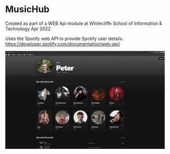 # MusicHub

Created as part of a WEB Api module at Whitecliffe School of Information & Technology Apr 2022

Uses the Spotify web API to provide Spotify user details.
https://developer.spotify.com/documentation/web-api/

![image](https://github.com/PeterStanger92020362/MusicHub/blob/master/MusicHub.png)
